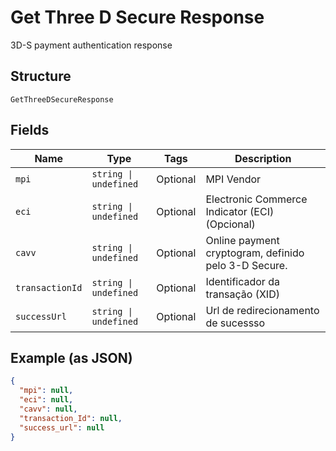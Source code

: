 
# Get Three D Secure Response

3D-S payment authentication response

## Structure

`GetThreeDSecureResponse`

## Fields

| Name | Type | Tags | Description |
|  --- | --- | --- | --- |
| `mpi` | `string \| undefined` | Optional | MPI Vendor |
| `eci` | `string \| undefined` | Optional | Electronic Commerce Indicator (ECI) (Opcional) |
| `cavv` | `string \| undefined` | Optional | Online payment cryptogram, definido pelo 3-D Secure. |
| `transactionId` | `string \| undefined` | Optional | Identificador da transação (XID) |
| `successUrl` | `string \| undefined` | Optional | Url de redirecionamento de sucessso |

## Example (as JSON)

```json
{
  "mpi": null,
  "eci": null,
  "cavv": null,
  "transaction_Id": null,
  "success_url": null
}
```

